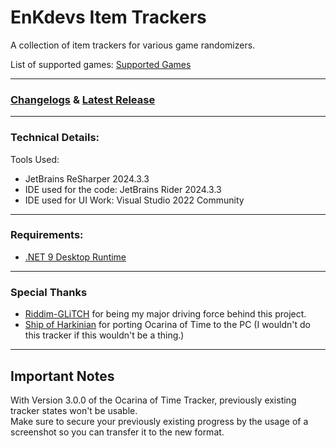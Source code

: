 # EnKdevs Item Trackers
A collection of item trackers for various game randomizers.

List of supported games: [Supported Games](https://github.com/EnKdev/EnKdevs-Item-Trackers/blob/develop/SUPPORTED%20GAMES.md)<br/>

---
### [Changelogs](https://github.com/EnKdev/EnKdevs-Item-Trackers/blob/main/CHANGELOGS.md) & [Latest Release](https://github.com/EnKdev/EnKdevs-Item-Trackers/releases)

---

### Technical Details:

Tools Used:

- JetBrains ReSharper 2024.3.3
- IDE used for the code: JetBrains Rider 2024.3.3
- IDE used for UI Work: Visual Studio 2022 Community

---

### Requirements:

- [.NET 9 Desktop Runtime](https://dotnet.microsoft.com/en-us/download/dotnet/9.0)

---

### Special Thanks

- [Riddim-GLiTCH](https://github.com/Riddim-GLiTCH) for being my major driving force behind this project.
- [Ship of Harkinian](https://www.shipofharkinian.com/) for porting Ocarina of Time to the PC (I wouldn't do this tracker if this wouldn't be a thing.)

---

## Important Notes

With Version 3.0.0 of the Ocarina of Time Tracker, previously existing tracker states won't be usable.<br/>
Make sure to secure your previously existing progress by the usage of a screenshot so you can transfer it to the new format.